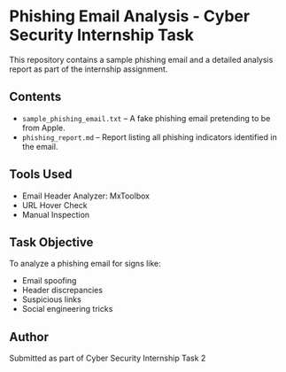 # Phishing Email Analysis - Cyber Security Internship Task

This repository contains a sample phishing email and a detailed analysis report as part of the internship assignment.

## Contents

- `sample_phishing_email.txt` – A fake phishing email pretending to be from Apple.
- `phishing_report.md` – Report listing all phishing indicators identified in the email.

## Tools Used

- Email Header Analyzer: MxToolbox
- URL Hover Check
- Manual Inspection

## Task Objective

To analyze a phishing email for signs like:
- Email spoofing
- Header discrepancies
- Suspicious links
- Social engineering tricks

## Author

Submitted as part of Cyber Security Internship Task 2 
